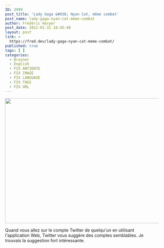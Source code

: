 ```yaml
---
ID: 2999
post_title: 'Lady Gaga &#038; Nyan Cat, même combat'
post_name: lady-gaga-nyan-cat-meme-combat
author: Frédéric Harper
post_date: 2012-01-31 18:45:48
layout: post
link: >
  https://fred.dev/lady-gaga-nyan-cat-meme-combat/
published: true
tags: [ ]
categories:
  - Brainer
  - English
  - FIX ANTIDOTE
  - FIX IMAGE
  - FIX LANGUAGE
  - FIX TAGS
  - FIX URL
---
```

<p style="text-align:center">
  <a href="http://fred.dev/wp-content/uploads/2012/01/2011-09-29_2134.png"><img title="2011-09-29_2134" src="http://fred.dev/wp-content/uploads/2012/01/2011-09-29_2134.png" alt="" width="936" height="410" /></a></p
</p>

Quand vous allez sur le compte Twitter de quelqu'un en utilisant l'application Web, Twitter vous suggère des comptes semblables. Je trouvais la suggestion fort intéressante.